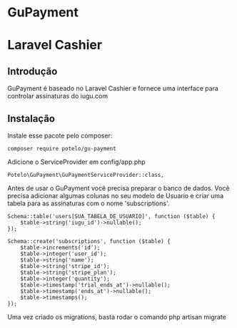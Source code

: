 # GuPayment


# Laravel Cashier

## Introdução

GuPayment é baseado no Laravel Cashier e fornece uma interface para controlar assinaturas do iugu.com

## Instalação

Instale esse pacote pelo composer:

```
composer require potelo/gu-payment
```

Adicione o ServiceProvider em config/app.php

```
Potelo\GuPayment\GuPaymentServiceProvider::class,
```

Antes de usar o GuPayment você precisa preparar o banco de dados. Você precisa adicionar algumas colunas no seu modelo
de Usuario e criar uma tabela para as assinaturas com o nome 'subscriptions'.

```
Schema::table('users[SUA_TABELA_DE_USUARIO]', function ($table) {
    $table->string('iugu_id')->nullable();
});

Schema::create('subscriptions', function ($table) {
    $table->increments('id');
    $table->integer('user_id');
    $table->string('name');
    $table->string('stripe_id');
    $table->string('stripe_plan');
    $table->integer('quantity');
    $table->timestamp('trial_ends_at')->nullable();
    $table->timestamp('ends_at')->nullable();
    $table->timestamps();
});
```

Uma vez criado os migrations, basta rodar o comando php artisan migrate
